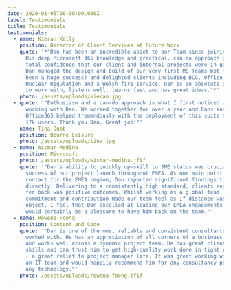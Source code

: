 ```yaml
---
date: 2020-01-05T00:00:00.000Z
label: Testimonials
title: Testimonials
testimonials:
  - name: Kieran Kelly
    position: Director of Client Services at Future Worx
    quote: '*"Dan has been an incredible asset to our Team since joining in March.
      His deep Microsoft 365 knowledge and practical, can-do approach gave us
      total confidence that our client and internal projects were in good hands.
      Dan managed the design and build of our very first MS Teams bot (which has
      been a huge success) and delighted clients including BCG, Office for
      Nuclear Regulation and a Welsh fire service. Dan is an absolute pleasure
      to work with, listens well, learns fast and has great ideas."*'
    photo: /assets/uploads/kieran.jpg
  - quote: '"Enthusiasm and a can-do approach is what I first noticed when I started
      working with Dan. We worked together for over a year and Dans knowledge of
      Office365 helped tremendously with the deployment of this suite to some
      17k users. Thank you Dan. Great job!"'
    name: Tina Dubb
    position: Bourne Leisure
    photo: /assets/uploads/tina.jpg
  - name: Wismar Medina
    position: Microsoft
    photo: /assets/uploads/wismar-medina.jfif
    quote: '"Dan’s ability to quickly up-skill to SME status was crucial to the
      success of our project launch throughout EMEA. As our main point of
      contact for the EMEA region, Dan reported significant findings to me
      directly. Delivering to a consistently high standard, clients regularly
      fed back was positive outcomes. Whilst working as a global team, Dan’s
      commitment and contribution made our team feel as if distance was no
      object. I feel that Dan excelled at leading our EMEA engagements and it
      would certainly be a pleasure to have him back on the team."'
  - name: Rowena Foong
    position: Content and Code
    quote: '"Dan is one of the most reliable and consistent consultants I have
      worked with. He has an appreciation of all corners of a business problem
      and works well across a dynamic project team. He has great client-facing
      skills and can trust him to get high-quality work done in tight restraints
      - a great relief to project manager life. It was great working with Dan in
      an IT team and would happily recommend him for any consultancy position in
      any technology."'
    photo: /assets/uploads/rowena-foong.jfif
---
```

